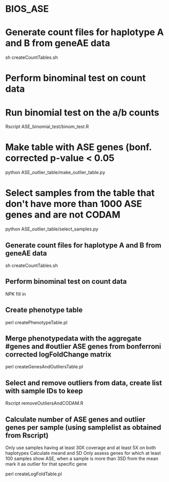 # BIOS_ASE

# Generate count files for haplotype A and B from geneAE data
sh createCountTables.sh

# Perform binominal test on count data

# Run binomial test on the a/b counts
Rscript ASE_binomial_test/binom_test.R

# Make table with ASE genes (bonf. corrected p-value < 0.05
python ASE_outlier_table/make_outlier_table.py

# Select samples from the table that don't have more than 1000 ASE genes and are not CODAM
python ASE_outlier_table/select_samples.py

## Generate count files for haplotype A and B from geneAE data
sh createCountTables.sh


## Perform binominal test on count data
NPK fill in


## Create phenotype table
perl createPhenotypeTable.pl


## Merge phenotypedata with the aggregate #genes and #outlier ASE genes from bonferroni corrected logFoldChange matrix
perl createGenesAndOutliersTable.pl


## Select and remove outliers from data, create list with sample IDs to keep
Rscript removeOutliersAndCODAM.R


## Calculate number of ASE genes and outlier genes per sample (using samplelist as obtained from Rscript)
Only use samples having at least 30X coverage and at least 5X on both haplotypes
Calculate meand and SD
Only assess genes for which at least 100 samples show ASE, when a sample is more than 3SD from the mean mark it as outlier for that specific gene

perl createLogFoldTable.pl



